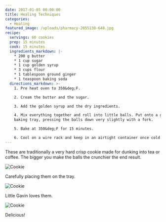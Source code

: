 ```yaml
---
date: 2017-01-05 00:00:00
title: Healing Techniques
categories:
  - Healing
featured_image: /uploads/pharmacy-2055130-640.jpg
recipe:
  servings: 60 cookies
  prep: 15 minutes
  cook: 15 minutes
  ingredients_markdown: |-
    * 200 g butter
    * 1 cup sugar
    * 1 cup golden syrup
    * 3 cups flour
    * 1 tablespoon ground ginger
    * 1 teaspoon baking soda
  directions_markdown: >-
    1. Pre heat oven to 350&deg;F.

    2. Cream the butter and the sugar.

    3. Add the golden syrup and the dry ingredients.

    4. Mix everything together and roll into little balls. Put onto a greased
    baking tray, pressing the balls down very slightly with a fork.

    5. Bake at 350&deg;F for 15 minutes.

    6. Cool on a wire rack and keep in an airtight container once cold.
---
```


These are traditionally a very hard crisp cookie made for dunking into tea or coffee. The bigger you make the balls the crunchier the end result.

![Cookie](https://source.unsplash.com/euGck1ifvp0)

Carefully placing them on the tray.

![Cookie](https://source.unsplash.com/RUPPakds28k)

Little Gavin loves them.

![Cookie](https://source.unsplash.com/YnrSLOAjOEA)

Delicious\!
